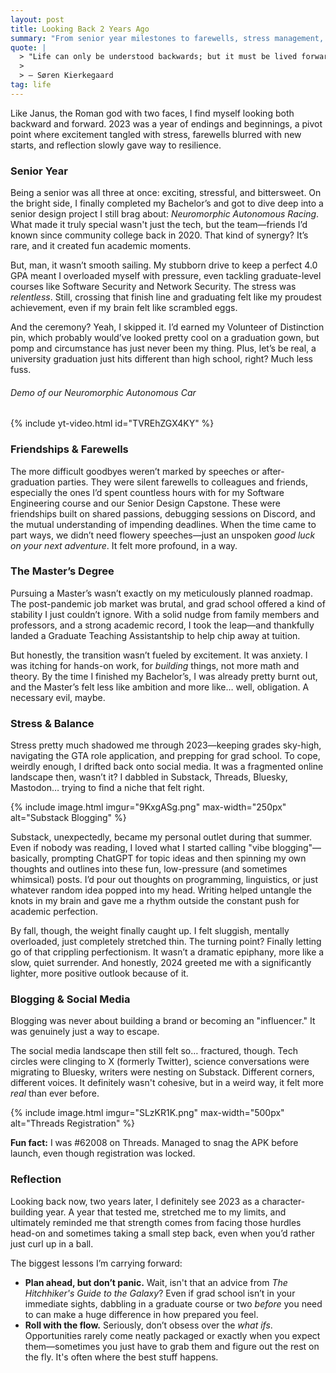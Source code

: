 ```yaml
---
layout: post
title: Looking Back 2 Years Ago
summary: "From senior year milestones to farewells, stress management, blogging, and a return to social media, 2023 was a pivotal moment of reflection."
quote: |
  > "Life can only be understood backwards; but it must be lived forwards."
  >
  > — Søren Kierkegaard
tag: life
---
```


Like Janus, the Roman god with two faces, I find myself looking both backward and forward. 2023 was a year of endings and beginnings, a pivot point where excitement tangled with stress, farewells blurred with new starts, and reflection slowly gave way to resilience.

### Senior Year

Being a senior was all three at once: exciting, stressful, and bittersweet. On the bright side, I finally completed my Bachelor’s and got to dive deep into a senior design project I still brag about: *Neuromorphic Autonomous Racing*. What made it truly special wasn't just the tech, but the team—friends I’d known since community college back in 2020. That kind of synergy? It’s rare, and it created fun academic moments.

But, man, it wasn’t smooth sailing. My stubborn drive to keep a perfect 4.0 GPA meant I overloaded myself with pressure, even tackling graduate-level courses like Software Security and Network Security. The stress was *relentless*. Still, crossing that finish line and graduating felt like my proudest achievement, even if my brain felt like scrambled eggs.

And the ceremony? Yeah, I skipped it. I’d earned my Volunteer of Distinction pin, which probably would’ve looked pretty cool on a graduation gown, but pomp and circumstance has just never been my thing. Plus, let’s be real, a university graduation just hits different than high school, right? Much less fuss.

###### Demo of our Neuromorphic Autonomous Car

{% include yt-video.html id="TVREhZGX4KY" %}

### Friendships & Farewells

The more difficult goodbyes weren’t marked by speeches or after-graduation parties. They were silent farewells to colleagues and friends, especially the ones I’d spent countless hours with for my Software Engineering course and our Senior Design Capstone. These were friendships built on shared passions, debugging sessions on Discord, and the mutual understanding of impending deadlines. When the time came to part ways, we didn’t need flowery speeches—just an unspoken *good luck on your next adventure*. It felt more profound, in a way.

### The Master’s Degree

Pursuing a Master’s wasn’t exactly on my meticulously planned roadmap. The post-pandemic job market was brutal, and grad school offered a kind of stability I just couldn’t ignore. With a solid nudge from family members and professors, and a strong academic record, I took the leap—and thankfully landed a Graduate Teaching Assistantship to help chip away at tuition.

But honestly, the transition wasn’t fueled by excitement. It was anxiety. I was itching for hands-on work, for *building* things, not more math and theory. By the time I finished my Bachelor’s, I was already pretty burnt out, and the Master’s felt less like ambition and more like… well, obligation. A necessary evil, maybe.

### Stress & Balance

Stress pretty much shadowed me through 2023—keeping grades sky-high, navigating the GTA role application, and prepping for grad school. To cope, weirdly enough, I drifted back onto social media. It was a fragmented online landscape then, wasn’t it? I dabbled in Substack, Threads, Bluesky, Mastodon… trying to find a niche that felt right.

{% include image.html 
    imgur="9KxgASg.png" 
    max-width="250px"
    alt="Substack Blogging" 
 %}

Substack, unexpectedly, became my personal outlet during that summer. Even if nobody was reading, I loved what I started calling "vibe blogging"—basically, prompting ChatGPT for topic ideas and then spinning my own thoughts and outlines into these fun, low-pressure (and sometimes whimsical) posts. I’d pour out thoughts on programming, linguistics, or just whatever random idea popped into my head. Writing helped untangle the knots in my brain and gave me a rhythm outside the constant push for academic perfection.

By fall, though, the weight finally caught up. I felt sluggish, mentally overloaded, just completely stretched thin. The turning point? Finally letting go of that crippling perfectionism. It wasn’t a dramatic epiphany, more like a slow, quiet surrender. And honestly, 2024 greeted me with a significantly lighter, more positive outlook because of it.

### Blogging & Social Media

Blogging was never about building a brand or becoming an "influencer." It was genuinely just a way to escape.

The social media landscape then still felt so… fractured, though. Tech circles were clinging to X (formerly Twitter), science conversations were migrating to Bluesky, writers were nesting on Substack. Different corners, different voices. It definitely wasn't cohesive, but in a weird way, it felt more *real* than ever before.

{% include image.html 
    imgur="SLzKR1K.png" 
    max-width="500px"
    alt="Threads Registration" 
 %}

**Fun fact:** I was #62008 on Threads. Managed to snag the APK before launch, even though registration was locked.

### Reflection

Looking back now, two years later, I definitely see 2023 as a character-building year. A year that tested me, stretched me to my limits, and ultimately reminded me that strength comes from facing those hurdles head-on and sometimes taking a small step back, even when you’d rather just curl up in a ball.

The biggest lessons I’m carrying forward:
- **Plan ahead, but don’t panic.** Wait, isn't that an advice from *The Hitchhiker's Guide to the Galaxy*? Even if grad school isn’t in your immediate sights, dabbling in a graduate course or two *before* you need to can make a huge difference in how prepared you feel.
- **Roll with the flow.** Seriously, don’t obsess over the *what ifs*. Opportunities rarely come neatly packaged or exactly when you expect them—sometimes you just have to grab them and figure out the rest on the fly. It's often where the best stuff happens.